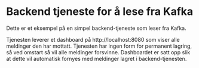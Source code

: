 # Backend tjeneste for å lese fra Kafka

Dette er et eksempel på en simpel backend-tjeneste som leser fra Kafka.

Tjenesten leverer et dashboard på http://localhost:8080 som viser alle meldinger den har mottatt.
Tjenesten har ingen form for permanent lagring, så ved omstart så vil alle meldinger forsvinne.
Dashboardet er satt opp slik at dette vil automatisk fornyes med meldinger lagret i backend-tjenesten.